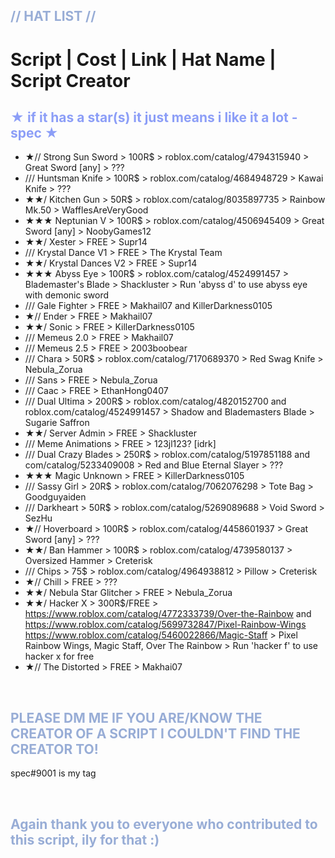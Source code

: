 
<span style="color:#98add6">// HAT LIST //</span>
-
# Script | Cost  | Link | Hat Name | Script Creator

<span style="color:#8c9ef7">★ if it has a star(s) it just means i like it a lot -spec ★</span>
-
-  ★// Strong Sun Sword > 100R$ > roblox.com/catalog/4794315940 > Great Sword [any] > ???
-  /// Huntsman Knife > 100R$ > roblox.com/catalog/4684948729 > Kawai Knife > ???
-  ★★/ Kitchen Gun > 50R$ > roblox.com/catalog/8035897735 > Rainbow Mk.50 > WafflesAreVeryGood
-  ★★★ Neptunian V > 100R$ > roblox.com/catalog/4506945409 > Great Sword [any] > NoobyGames12
-  ★★/ Xester > FREE > Supr14
-  /// Krystal Dance V1 > FREE > The Krystal Team
-  ★★/ Krystal Dances V2 > FREE > Supr14
-  ★★★ Abyss Eye > 100R$ > roblox.com/catalog/4524991457 > Blademaster's Blade > Shackluster > Run 'abyss d' to use abyss eye with demonic sword
-  /// Gale Fighter > FREE > Makhail07 and KillerDarkness0105
-  ★// Ender > FREE > Makhail07
-  ★★/ Sonic > FREE > KillerDarkness0105
-  /// Memeus 2.0 > FREE > Makhail07
-  /// Memeus 2.5 > FREE > 2003boobear
-  /// Chara > 50R$ > roblox.com/catalog/7170689370 > Red Swag Knife > Nebula_Zorua
-  /// Sans > FREE > Nebula_Zorua
-  /// Caac > FREE > EthanHong0407
-  /// Dual Ultima > 200R$ > roblox.com/catalog/4820152700 and roblox.com/catalog/4524991457 > Shadow and Blademasters Blade > Sugarie Saffron
-  ★★/ Server Admin > FREE > Shackluster
-  /// Meme Animations > FREE > 123jl123? [idrk]
-  /// Dual Crazy Blades > 250R$ > roblox.com/catalog/5197851188 and com/catalog/5233409008 > Red and Blue Eternal Slayer > ???
-  ★★★ Magic Unknown > FREE > KillerDarkness0105
-  /// Sassy Girl > 20R$ > roblox.com/catalog/7062076298 > Tote Bag > Goodguyaiden
-  /// Darkheart > 50R$ > roblox.com/catalog/5269089688 > Void Sword > SezHu
-  ★// Hoverboard > 100R$ > roblox.com/catalog/4458601937 > Great Sword [any] > ???
-  ★★/ Ban Hammer > 100R$ > roblox.com/catalog/4739580137 > Oversized Hammer > Creterisk
-  /// Chips > 75$ > roblox.com/catalog/4964938812 > Pillow > Creterisk
-  ★// Chill > FREE > ???
-  ★★/ Nebula Star Glitcher > FREE > Nebula_Zorua
-  ★★/ Hacker X > 300R$/FREE >  https://www.roblox.com/catalog/4772333739/Over-the-Rainbow and https://www.roblox.com/catalog/5699732847/Pixel-Rainbow-Wings https://www.roblox.com/catalog/5460022866/Magic-Staff > Pixel Rainbow Wings, Magic Staff, Over The Rainbow > Run 'hacker f' to use hacker x for free
-  ★// The Distorted  > FREE > Makhai07
 

<br/>

<span style="color:#98add6">PLEASE DM ME IF YOU ARE/KNOW THE CREATOR OF A SCRIPT I COULDN'T FIND THE CREATOR TO!</span>
- 
spec#9001 is my tag

<br/>

<span style="color:#98add6">Again thank you to everyone who contributed to this script, ily for that :)</span>
-
